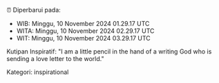 ⏰ Diperbarui pada:
- WIB: Minggu, 10 November 2024 01.29.17 UTC
- WITA: Minggu, 10 November 2024 02.29.17 UTC
- WIT: Minggu, 10 November 2024 03.29.17 UTC

Kutipan Inspiratif:
"I am a little pencil in the hand of a writing God who is sending a love letter to the world."


Kategori: inspirational

